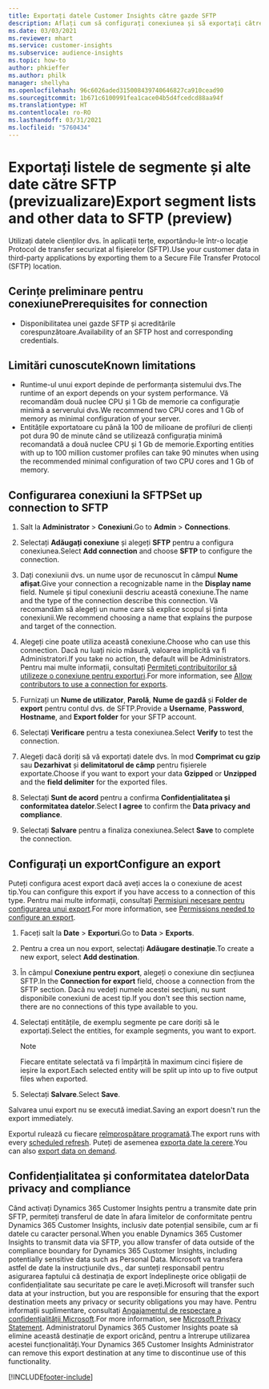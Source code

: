 ```yaml
---
title: Exportați datele Customer Insights către gazde SFTP
description: Aflați cum să configurați conexiunea și să exportați către o locație SFTP.
ms.date: 03/03/2021
ms.reviewer: mhart
ms.service: customer-insights
ms.subservice: audience-insights
ms.topic: how-to
author: phkieffer
ms.author: philk
manager: shellyha
ms.openlocfilehash: 96c6026aded315008439740646827ca910cead90
ms.sourcegitcommit: 1b671c6100991fea1cace04b5d4fcedcd88aa94f
ms.translationtype: HT
ms.contentlocale: ro-RO
ms.lasthandoff: 03/31/2021
ms.locfileid: "5760434"
---
```

# <a name="export-segment-lists-and-other-data-to-sftp-preview"></a><span data-ttu-id="ce78f-103">Exportați listele de segmente și alte date către SFTP (previzualizare)</span><span class="sxs-lookup"><span data-stu-id="ce78f-103">Export segment lists and other data to SFTP (preview)</span></span>

<span data-ttu-id="ce78f-104">Utilizați datele clienților dvs. în aplicații terțe, exportându-le într-o locație Protocol de transfer securizat al fișierelor (SFTP).</span><span class="sxs-lookup"><span data-stu-id="ce78f-104">Use your customer data in third-party applications by exporting them to a Secure File Transfer Protocol (SFTP) location.</span></span>

## <a name="prerequisites-for-connection"></a><span data-ttu-id="ce78f-105">Cerințe preliminare pentru conexiune</span><span class="sxs-lookup"><span data-stu-id="ce78f-105">Prerequisites for connection</span></span>

- <span data-ttu-id="ce78f-106">Disponibilitatea unei gazde SFTP și acreditările corespunzătoare.</span><span class="sxs-lookup"><span data-stu-id="ce78f-106">Availability of an SFTP host and corresponding credentials.</span></span>

## <a name="known-limitations"></a><span data-ttu-id="ce78f-107">Limitări cunoscute</span><span class="sxs-lookup"><span data-stu-id="ce78f-107">Known limitations</span></span>

- <span data-ttu-id="ce78f-108">Runtime-ul unui export depinde de performanța sistemului dvs.</span><span class="sxs-lookup"><span data-stu-id="ce78f-108">The runtime of an export depends on your system performance.</span></span> <span data-ttu-id="ce78f-109">Vă recomandăm două nuclee CPU și 1 Gb de memorie ca configurație minimă a serverului dvs.</span><span class="sxs-lookup"><span data-stu-id="ce78f-109">We recommend two CPU cores and 1 Gb of memory as minimal configuration of your server.</span></span> 
- <span data-ttu-id="ce78f-110">Entitățile exportatoare cu până la 100 de milioane de profiluri de clienți pot dura 90 de minute când se utilizează configurația minimă recomandată a două nuclee CPU și 1 Gb de memorie.</span><span class="sxs-lookup"><span data-stu-id="ce78f-110">Exporting entities with up to 100 million customer profiles can take 90 minutes when using the recommended minimal configuration of two CPU cores and 1 Gb of memory.</span></span> 

## <a name="set-up-connection-to-sftp"></a><span data-ttu-id="ce78f-111">Configurarea conexiuni la SFTP</span><span class="sxs-lookup"><span data-stu-id="ce78f-111">Set up connection to SFTP</span></span>

1. <span data-ttu-id="ce78f-112">Salt la **Administrator** > **Conexiuni**.</span><span class="sxs-lookup"><span data-stu-id="ce78f-112">Go to **Admin** > **Connections**.</span></span>

1. <span data-ttu-id="ce78f-113">Selectați **Adăugați conexiune** și alegeți **SFTP** pentru a configura conexiunea.</span><span class="sxs-lookup"><span data-stu-id="ce78f-113">Select **Add connection** and choose **SFTP** to configure the connection.</span></span>

1. <span data-ttu-id="ce78f-114">Dați conexiunii dvs. un nume ușor de recunoscut în câmpul **Nume afișat**.</span><span class="sxs-lookup"><span data-stu-id="ce78f-114">Give your connection a recognizable name in the **Display name** field.</span></span> <span data-ttu-id="ce78f-115">Numele și tipul conexiunii descriu această conexiune.</span><span class="sxs-lookup"><span data-stu-id="ce78f-115">The name and the type of the connection describe this connection.</span></span> <span data-ttu-id="ce78f-116">Vă recomandăm să alegeți un nume care să explice scopul și ținta conexiunii.</span><span class="sxs-lookup"><span data-stu-id="ce78f-116">We recommend choosing a name that explains the purpose and target of the connection.</span></span>

1. <span data-ttu-id="ce78f-117">Alegeți cine poate utiliza această conexiune.</span><span class="sxs-lookup"><span data-stu-id="ce78f-117">Choose who can use this connection.</span></span> <span data-ttu-id="ce78f-118">Dacă nu luați nicio măsură, valoarea implicită va fi Administratori.</span><span class="sxs-lookup"><span data-stu-id="ce78f-118">If you take no action, the default will be Administrators.</span></span> <span data-ttu-id="ce78f-119">Pentru mai multe informații, consultați [Permiteți contribuitorilor să utilizeze o conexiune pentru exporturi](connections.md#allow-contributors-to-use-a-connection-for-exports).</span><span class="sxs-lookup"><span data-stu-id="ce78f-119">For more information, see [Allow contributors to use a connection for exports](connections.md#allow-contributors-to-use-a-connection-for-exports).</span></span>

1. <span data-ttu-id="ce78f-120">Furnizați un **Nume de utilizator**, **Parolă**, **Nume de gazdă** și **Folder de export** pentru contul dvs. de SFTP.</span><span class="sxs-lookup"><span data-stu-id="ce78f-120">Provide a **Username**, **Password**, **Hostname**, and **Export folder** for your SFTP account.</span></span>

1. <span data-ttu-id="ce78f-121">Selectați **Verificare** pentru a testa conexiunea.</span><span class="sxs-lookup"><span data-stu-id="ce78f-121">Select **Verify** to test the connection.</span></span>

1. <span data-ttu-id="ce78f-122">Alegeți dacă doriți să vă exportați datele dvs. în mod **Comprimat cu gzip** sau **Dezarhivat** și **delimitatorul de câmp** pentru fișierele exportate.</span><span class="sxs-lookup"><span data-stu-id="ce78f-122">Choose if you want to export your data **Gzipped** or **Unzipped** and the **field delimiter** for the exported files.</span></span>

1. <span data-ttu-id="ce78f-123">Selectați **Sunt de acord** pentru a confirma **Confidențialitatea și conformitatea datelor**.</span><span class="sxs-lookup"><span data-stu-id="ce78f-123">Select **I agree** to confirm the **Data privacy and compliance**.</span></span>

1. <span data-ttu-id="ce78f-124">Selectați **Salvare** pentru a finaliza conexiunea.</span><span class="sxs-lookup"><span data-stu-id="ce78f-124">Select **Save** to complete the connection.</span></span>

## <a name="configure-an-export"></a><span data-ttu-id="ce78f-125">Configurați un export</span><span class="sxs-lookup"><span data-stu-id="ce78f-125">Configure an export</span></span>

<span data-ttu-id="ce78f-126">Puteți configura acest export dacă aveți acces la o conexiune de acest tip.</span><span class="sxs-lookup"><span data-stu-id="ce78f-126">You can configure this export if you have access to a connection of this type.</span></span> <span data-ttu-id="ce78f-127">Pentru mai multe informații, consultați [Permisiuni necesare pentru configurarea unui export](export-destinations.md#set-up-a-new-export).</span><span class="sxs-lookup"><span data-stu-id="ce78f-127">For more information, see [Permissions needed to configure an export](export-destinations.md#set-up-a-new-export).</span></span>

1. <span data-ttu-id="ce78f-128">Faceți salt la **Date** > **Exporturi**.</span><span class="sxs-lookup"><span data-stu-id="ce78f-128">Go to **Data** > **Exports**.</span></span>

1. <span data-ttu-id="ce78f-129">Pentru a crea un nou export, selectați **Adăugare destinație**.</span><span class="sxs-lookup"><span data-stu-id="ce78f-129">To create a new export, select **Add destination**.</span></span>

1. <span data-ttu-id="ce78f-130">În câmpul **Conexiune pentru export**, alegeți o conexiune din secțiunea SFTP.</span><span class="sxs-lookup"><span data-stu-id="ce78f-130">In the **Connection for export** field, choose a connection from the SFTP section.</span></span> <span data-ttu-id="ce78f-131">Dacă nu vedeți numele acestei secțiuni, nu sunt disponibile conexiuni de acest tip.</span><span class="sxs-lookup"><span data-stu-id="ce78f-131">If you don't see this section name, there are no connections of this type available to you.</span></span>

1. <span data-ttu-id="ce78f-132">Selectați entitățile, de exemplu segmente pe care doriți să le exportați.</span><span class="sxs-lookup"><span data-stu-id="ce78f-132">Select the entities, for example segments, you want to export.</span></span>

   > [!NOTE]
   > <span data-ttu-id="ce78f-133">Fiecare entitate selectată va fi împărțită în maximum cinci fișiere de ieșire la export.</span><span class="sxs-lookup"><span data-stu-id="ce78f-133">Each selected entity will be split up into up to five output files when exported.</span></span> 

1. <span data-ttu-id="ce78f-134">Selectați **Salvare**.</span><span class="sxs-lookup"><span data-stu-id="ce78f-134">Select **Save**.</span></span>

<span data-ttu-id="ce78f-135">Salvarea unui export nu se execută imediat.</span><span class="sxs-lookup"><span data-stu-id="ce78f-135">Saving an export doesn't run the export immediately.</span></span>

<span data-ttu-id="ce78f-136">Exportul rulează cu fiecare [reîmprospătare programată](system.md#schedule-tab).</span><span class="sxs-lookup"><span data-stu-id="ce78f-136">The export runs with every [scheduled refresh](system.md#schedule-tab).</span></span> <span data-ttu-id="ce78f-137">Puteți de asemenea [exporta date la cerere](export-destinations.md#run-exports-on-demand).</span><span class="sxs-lookup"><span data-stu-id="ce78f-137">You can also [export data on demand](export-destinations.md#run-exports-on-demand).</span></span> 

## <a name="data-privacy-and-compliance"></a><span data-ttu-id="ce78f-138">Confidențialitatea și conformitatea datelor</span><span class="sxs-lookup"><span data-stu-id="ce78f-138">Data privacy and compliance</span></span>

<span data-ttu-id="ce78f-139">Când activați Dynamics 365 Customer Insights pentru a transmite date prin SFTP, permiteți transferul de date în afara limitelor de conformitate pentru Dynamics 365 Customer Insights, inclusiv date potențial sensibile, cum ar fi datele cu caracter personal.</span><span class="sxs-lookup"><span data-stu-id="ce78f-139">When you enable Dynamics 365 Customer Insights to transmit data via SFTP, you allow transfer of data outside of the compliance boundary for Dynamics 365 Customer Insights, including potentially sensitive data such as Personal Data.</span></span> <span data-ttu-id="ce78f-140">Microsoft va transfera astfel de date la instrucțiunile dvs., dar sunteți responsabil pentru asigurarea faptului că destinația de export îndeplinește orice obligații de confidențialitate sau securitate pe care le aveți.</span><span class="sxs-lookup"><span data-stu-id="ce78f-140">Microsoft will transfer such data at your instruction, but you are responsible for ensuring that the export destination meets any privacy or security obligations you may have.</span></span> <span data-ttu-id="ce78f-141">Pentru informații suplimentare, consultați [Angajamentul de respectare a confidențialității Microsoft](https://go.microsoft.com/fwlink/?linkid=396732).</span><span class="sxs-lookup"><span data-stu-id="ce78f-141">For more information, see [Microsoft Privacy Statement](https://go.microsoft.com/fwlink/?linkid=396732).</span></span>
<span data-ttu-id="ce78f-142">Administratorul Dynamics 365 Customer Insights poate să elimine această destinație de export oricând, pentru a întrerupe utilizarea acestei funcționalități.</span><span class="sxs-lookup"><span data-stu-id="ce78f-142">Your Dynamics 365 Customer Insights Administrator can remove this export destination at any time to discontinue use of this functionality.</span></span>

[!INCLUDE[footer-include](../includes/footer-banner.md)]
